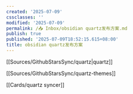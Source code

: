 ```yaml
---
created: '2025-07-09'
cssclasses: ''
modified: '2025-07-09'
permalink: /📥 Inbox/obsidian quartz发布方案.md
publish: true
published: '2025-07-09T18:52:15.615+08:00'
title: obsidian quartz发布方案
---
```

[[Sources/GithubStarsSync/quartz\|quartz]]

[[Sources/GithubStarsSync/quartz-themes]]

[[Cards/quartz syncer]]
